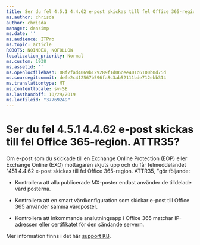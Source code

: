 ```yaml
---
title: Ser du fel 4.5.1 4.4.62 e-post skickas till fel Office 365-region. ATTR35?
ms.author: chrisda
author: chrisda
manager: dansimp
ms.date: ''
ms.audience: ITPro
ms.topic: article
ROBOTS: NOINDEX, NOFOLLOW
localization_priority: Normal
ms.custom: 1938
ms.assetid: ''
ms.openlocfilehash: 08f7fad4069b129289f1d06cee401c6100b0d75d
ms.sourcegitcommit: defe2c412567b596fa8c3ab52111bde712ebb314
ms.translationtype: MT
ms.contentlocale: sv-SE
ms.lasthandoff: 10/29/2019
ms.locfileid: "37769249"
---
```

# <a name="are-you-seeing-error-451-4462-mail-sent-to-the-wrong-office-365-region-attr35"></a>Ser du fel 4.5.1 4.4.62 e-post skickas till fel Office 365-region. ATTR35?

Om e-post som du skickade till en Exchange Online Protection (EOP) eller Exchange Online (EXO) mottagaren skjuts upp och du får felmeddelandet "451 4.4.62 e-post skickas till fel Office 365-region. ATTR35, "gör följande:

- Kontrollera att alla publicerade MX-poster endast använder de tilldelade värd posterna.

- Kontrollera att en smart värdkonfiguration som skickar e-post till Office 365 använder samma värdposter.

- Kontrollera att inkommande anslutningsapp i Office 365 matchar IP-adressen eller certifikatet för den sändande servern.

Mer information finns i det här [support KB](https://support.microsoft.com/help/4057301/attr35-response-code-when-mail-is-sent-to-eop-exo).
